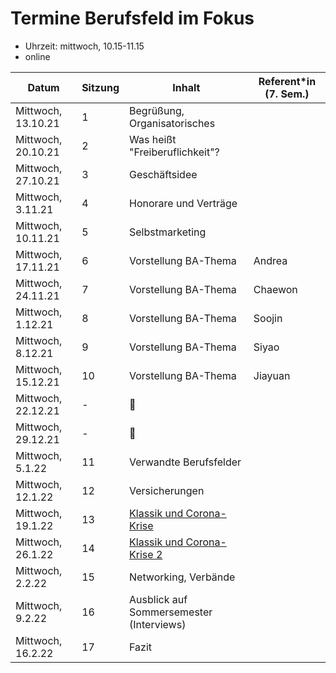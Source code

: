 # Termine Berufsfeld im Fokus

- Uhrzeit: mittwoch, 10.15-11.15
- online

| Datum | Sitzung | Inhalt | Referent*in (7. Sem.)
| ----- | ------- | ------ | -----------
| Mittwoch, 13.10.21 | 1 | Begrüßung, Organisatorisches
| Mittwoch, 20.10.21 | 2 | Was heißt "Freiberuflichkeit"?
| Mittwoch, 27.10.21 | 3 | Geschäftsidee
| Mittwoch, 3.11.21 | 4 | Honorare und Verträge
| Mittwoch, 10.11.21 | 5 | Selbstmarketing
| Mittwoch, 17.11.21 | 6 | Vorstellung BA-Thema | Andrea
| Mittwoch, 24.11.21 | 7 | Vorstellung BA-Thema | Chaewon
| Mittwoch, 1.12.21 | 8 | Vorstellung BA-Thema | Soojin
| Mittwoch, 8.12.21 | 9 | Vorstellung BA-Thema | Siyao
| Mittwoch, 15.12.21 | 10 | Vorstellung BA-Thema | Jiayuan
| Mittwoch, 22.12.21 | - | 🎅
| Mittwoch, 29.12.21 | - | 🎄
| Mittwoch, 5.1.22 | 11 | Verwandte Berufsfelder
| Mittwoch, 12.1.22 | 12 | Versicherungen
| Mittwoch, 19.1.22 | 13 | [Klassik und Corona-Krise](https://www.nmz.de/artikel/wenn-das-studierte-handwerk-gefaehrlich-wird)
| Mittwoch, 26.1.22 | 14 | [Klassik und Corona-Krise 2](https://www.br-klassik.de/aktuell/news-kritik/corona-ausbildung-karriere-junge-musiker-nachwuchs-akademisten-wettbewerb-100.html)
| Mittwoch, 2.2.22 | 15 | Networking, Verbände
| Mittwoch, 9.2.22 | 16 | Ausblick auf Sommersemester (Interviews)
| Mittwoch, 16.2.22 | 17 | Fazit
